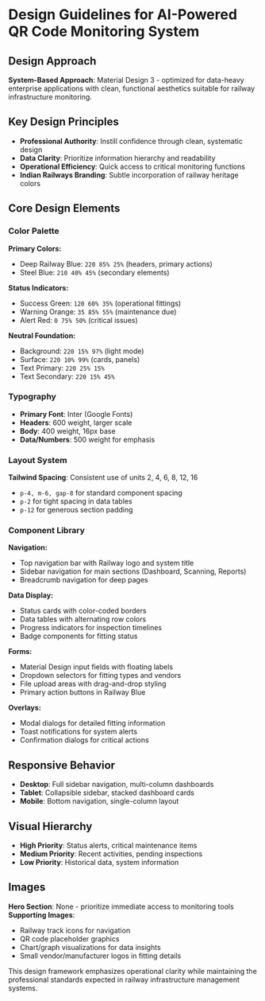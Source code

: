 # Design Guidelines for AI-Powered QR Code Monitoring System

## Design Approach
**System-Based Approach**: Material Design 3 - optimized for data-heavy enterprise applications with clean, functional aesthetics suitable for railway infrastructure monitoring.

## Key Design Principles
- **Professional Authority**: Instill confidence through clean, systematic design
- **Data Clarity**: Prioritize information hierarchy and readability
- **Operational Efficiency**: Quick access to critical monitoring functions
- **Indian Railways Branding**: Subtle incorporation of railway heritage colors

## Core Design Elements

### Color Palette
**Primary Colors:**
- Deep Railway Blue: `220 85% 25%` (headers, primary actions)
- Steel Blue: `210 40% 45%` (secondary elements)

**Status Indicators:**
- Success Green: `120 60% 35%` (operational fittings)
- Warning Orange: `35 85% 55%` (maintenance due)
- Alert Red: `0 75% 50%` (critical issues)

**Neutral Foundation:**
- Background: `220 15% 97%` (light mode)
- Surface: `220 10% 99%` (cards, panels)
- Text Primary: `220 25% 15%`
- Text Secondary: `220 15% 45%`

### Typography
- **Primary Font**: Inter (Google Fonts)
- **Headers**: 600 weight, larger scale
- **Body**: 400 weight, 16px base
- **Data/Numbers**: 500 weight for emphasis

### Layout System
**Tailwind Spacing**: Consistent use of units 2, 4, 6, 8, 12, 16
- `p-4, m-6, gap-8` for standard component spacing
- `p-2` for tight spacing in data tables
- `p-12` for generous section padding

### Component Library

**Navigation:**
- Top navigation bar with Railway logo and system title
- Sidebar navigation for main sections (Dashboard, Scanning, Reports)
- Breadcrumb navigation for deep pages

**Data Display:**
- Status cards with color-coded borders
- Data tables with alternating row colors
- Progress indicators for inspection timelines
- Badge components for fitting status

**Forms:**
- Material Design input fields with floating labels
- Dropdown selectors for fitting types and vendors
- File upload areas with drag-and-drop styling
- Primary action buttons in Railway Blue

**Overlays:**
- Modal dialogs for detailed fitting information
- Toast notifications for system alerts
- Confirmation dialogs for critical actions

## Responsive Behavior
- **Desktop**: Full sidebar navigation, multi-column dashboards
- **Tablet**: Collapsible sidebar, stacked dashboard cards
- **Mobile**: Bottom navigation, single-column layout

## Visual Hierarchy
- **High Priority**: Status alerts, critical maintenance items
- **Medium Priority**: Recent activities, pending inspections
- **Low Priority**: Historical data, system information

## Images
**Hero Section**: None - prioritize immediate access to monitoring tools
**Supporting Images**: 
- Railway track icons for navigation
- QR code placeholder graphics
- Chart/graph visualizations for data insights
- Small vendor/manufacturer logos in fitting details

This design framework emphasizes operational clarity while maintaining the professional standards expected in railway infrastructure management systems.